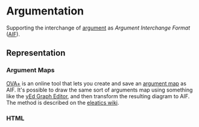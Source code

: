# Argumentation

Supporting the interchange of [argument](https://en.wikipedia.org/wiki/Argumentation_theory) as *Argument Interchange Format* ([AIF](http://www.argumentinterchange.org/)).

## Representation

### Argument Maps

[OVA+](https://arg-tech.org/index.php/projects/ova-2/) is an online tool that lets you create and save an [argument map](https://en.wikipedia.org/wiki/Argument_map) as AIF. It's possible to draw the same sort of arguments map using something like the 
[yEd Graph Editor](https://www.yworks.com/products/yed), and then transform the resulting diagram to AIF. The method is described on the
[eleatics wiki](https://github.com/dstl/eleatics/wiki/Argument-Maps).

### HTML

